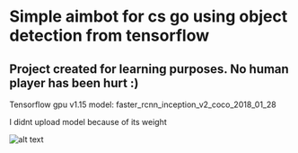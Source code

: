 # Simple aimbot for cs go using object detection from tensorflow

## Project created for learning purposes. No human player has been hurt :)

Tensorflow gpu v1.15
model: faster_rcnn_inception_v2_coco_2018_01_28

I didnt upload model because of its weight

![alt text](https://github.com/Patryk-Rozwadowski/tesnorflow_csgo_aimbot/blob/master/ss_demo.png)
